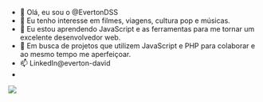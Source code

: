 - 👋 Olá, eu sou o @EvertonDSS
- 👀 Eu tenho interesse em filmes, viagens, cultura pop e músicas. 
- 🌱 Eu estou aprendendo JavaScript e as ferramentas para me tornar um excelente desenvolvedor web. 
- 💞️ Em busca de projetos que utilizem JavaScript e PHP para colaborar e ao mesmo tempo me aperfeiçoar. 
- 📫 LinkedIn@everton-david 
- 

<img src="https://github-readme-stats.vercel.app/api?username=EvertonDSS&show_icons=true&theme=radical&include_all_commits=true&count_private=true" />
<!---
EvertonDSS/EvertonDSS is a ✨ special ✨ repository because its `README.md` (this file) appears on your GitHub profile.
You can click the Preview link to take a look at your changes.
--->

